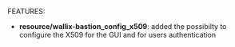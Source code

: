 FEATURES:

* **resource/wallix-bastion_config_x509**: added the possibilty to configure the X509 for the GUI and for users authentication